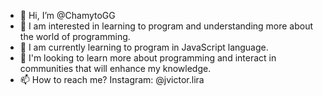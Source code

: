 - 👋 Hi, I’m @ChamytoGG
- 👀 I am interested in learning to program and understanding more about the world of programming.
- 🌱 I am currently learning to program in JavaScript language.
- 💞️ I'm looking to learn more about programming and interact in communities that will enhance my knowledge.
- 📫 How to reach me? Instagram: @jvictor.lira
